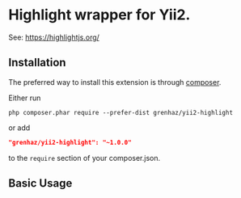 # Highlight wrapper for Yii2.

See: https://highlightjs.org/

Installation
------------

The preferred way to install this extension is through [composer](http://getcomposer.org/download/).

Either run

```
php composer.phar require --prefer-dist grenhaz/yii2-highlight
```

or add

```json
"grenhaz/yii2-highlight": "~1.0.0"
```

to the `require` section of your composer.json.


Basic Usage
-----------

